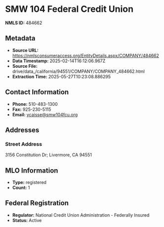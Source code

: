 # SMW 104 Federal Credit Union

**NMLS ID:** 484662

## Metadata
- **Source URL:** https://nmlsconsumeraccess.org/EntityDetails.aspx/COMPANY/484662
- **Data Timestamp:** 2025-02-14T16:12:06.967Z
- **Source File:** drive/data_/california/94551/COMPANY/COMPANY_484662.html
- **Extraction Time:** 2025-05-27T10:23:08.886295

## Contact Information
- **Phone:** 510-483-1300
- **Fax:** 925-230-5115
- **Email:** ycaisse@smw104fcu.org

## Addresses
### Street Address
3156 Constitution Dr; Livermore, CA 94551

## MLO Information
- **Type:** registered
- **Count:** 1

## Federal Registration
- **Regulator:** National Credit Union Administration - Federally Insured
- **Status:** Active
